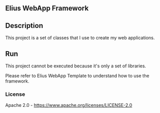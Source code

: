 Elius WebApp Framework
-----


Description
-----
This project is a set of classes that I use to create my web applications.



Run
-----
This project cannot be executed because it's only a set of libraries.

Please refer to Elius WebApp Template to understand how to use the framework.


### License

Apache 2.0 - <https://www.apache.org/licenses/LICENSE-2.0>


